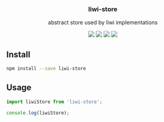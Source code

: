 <h3 align="center">
  liwi-store
</h3>

<p align="center">
  abstract store used by liwi implementations
</p>

<p align="center">
  <a href="https://npmjs.org/package/liwi-store"><img src="https://img.shields.io/npm/v/liwi-store.svg?style=flat-square"></a>
  <a href="https://npmjs.org/package/liwi-store"><img src="https://img.shields.io/npm/dw/liwi-store.svg?style=flat-square"></a>
  <a href="https://npmjs.org/package/liwi-store"><img src="https://img.shields.io/node/v/liwi-store.svg?style=flat-square"></a>
  <a href="https://npmjs.org/package/liwi-store"><img src="https://img.shields.io/npm/types/liwi-store.svg?style=flat-square"></a>
</p>

## Install

```bash
npm install --save liwi-store
```

## Usage

```js
import liwiStore from 'liwi-store';

console.log(liwiStore);
```
